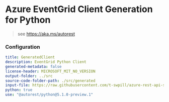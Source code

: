 # Azure EventGrid Client Generation for Python

> see https://aka.ms/autorest

### Configuration

```yaml
title: GeneratedClient
description: EventGrid Python Client
generated-metadata: false
license-header: MICROSOFT_MIT_NO_VERSION
output-folder: ../src
source-code-folder-path: ./src/generated
input-file: https://raw.githubusercontent.com/t-swpill/azure-rest-api-specs/add-cloud-event-publish-to-event-grid/specification/eventgrid/data-plane/Microsoft.EventGrid/stable/2018-01-01/EventGrid.json
python: true
use: "@autorest/python@5.1.0-preview.1"
```